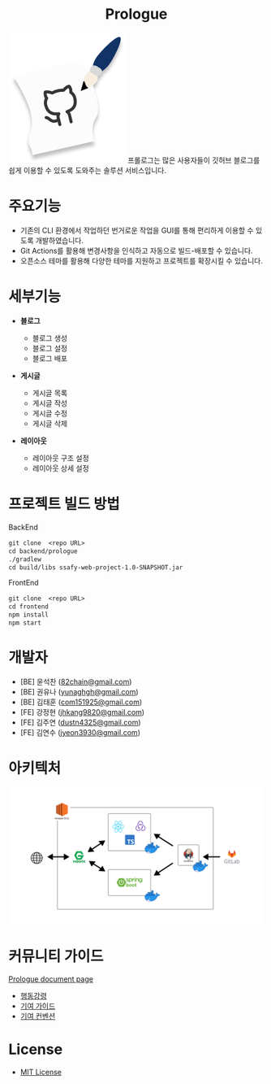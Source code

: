 ---
---

<h1 align="center">
  Prologue
</h1>

![로고 사진](./images/prologue-logo.png)
프롤로그는 많은 사용자들이 깃허브 블로그를 쉽게 이용할 수 있도록 도와주는 솔루션 서비스입니다.

# **주요기능**

- 기존의 CLI 환경에서 작업하던 번거로운 작업을 GUI를 통해 편리하게 이용할 수 있도록 개발하였습니다.
- Git Actions를 활용해 변경사항을 인식하고 자동으로 빌드-배포할 수 있습니다.
- 오픈소스 테마를 활용해 다양한 테마를 지원하고 프로젝트를 확장시킬 수 있습니다.

# **세부기능**

- **블로그**

  - 블로그 생성
  - 블로그 설정
  - 블로그 배포

- **게시글**

  - 게시글 목록
  - 게시글 작성
  - 게시글 수정
  - 게시글 삭제

- **레이아웃**

  - 레이아웃 구조 설정
  - 레이아웃 상세 설정

# 프로젝트 빌드 방법

BackEnd

```
git clone  <repo URL>
cd backend/prologue
./gradlew
cd build/libs ssafy-web-project-1.0-SNAPSHOT.jar
```

FrontEnd

```
git clone  <repo URL>
cd frontend
npm install
npm start
```

# 개발자

- [BE] 윤석찬 (82chain@gmail.com)
- [BE] 권유나 (yunaghgh@gmail.com)
- [BE] 김태훈 (com151925@gmail.com)
- [FE] 강정현 (jhkang9820@gmail.com)
- [FE] 김주연 (dustn4325@gmail.com)
- [FE] 김연수 (jyeon3930@gmail.com)

# 아키텍처

![아키텍처](./images/img1.png)

# 커뮤니티 가이드

[Prologue document page](https://prologue-docs.site/docs/template/get-started/introduction)

- [행동강령](../community-guide/contributorCovenant)
- [기여 가이드](../community-guide/contributionGuide)
- [기여 컨벤션](../community-guide/contributionConvention)

# License

- [MIT License](../community-guide/license)

